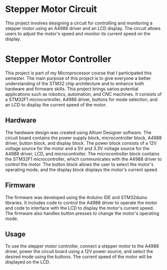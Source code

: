 # Stepper Motor Circuit
This project involves designing a circuit for controlling and monitoring a stepper motor using an A4988 driver and an LCD display. The circuit allows users to adjust the motor's speed and monitor its current speed on the display.

# Stepper Motor Controller 

This project is part of my Microprocessor course that I participated this semester. The main purpose of this project is to give everyone a better understanding of the STM32 chip architecture and to enhance both hardware and firmware skills. This project brings varios potential applications such as robotics, automation, and CNC machines. 
It consists of a STM32F1 microcontroller, A4988 driver, buttons for mode selection, and an LCD to display the current speed of the motor.

## Hardware
The hardware design was created using Altium Designer software. The circuit board contains the power supply block, microcontroller block, A4988 driver, button block, and display block. The power block consists of a 12V voltage source for the motor and a 5V and 3.3V voltage source for the A4988 driver, LCD, and microcontroller. The microcontroller block contains the STM32F1 microcontroller, which communicates with the A4988 driver to control the motor. The button block allows the user to select the motor's operating mode, and the display block displays the motor's current speed.

## Firmware
The firmware was developed using the Arduino IDE and STM32duino libraries. It includes code to control the A4988 driver to operate the motor and code to interface with the LCD to display the motor's current speed. The firmware also handles button presses to change the motor's operating mode.

## Usage
To use the stepper motor controller, connect a stepper motor to the A4988 driver, power the circuit board using a 12V power source, and select the desired mode using the buttons. The current speed of the motor will be displayed on the LCD.
